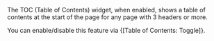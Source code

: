 The TOC (Table of Contents) widget, when enabled, shows a table of contents at the start of the page for any page with 3 headers or more.

You can enable/disable this feature via {[Table of Contents: Toggle]}. 